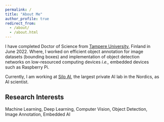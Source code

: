 ```yaml
---
permalink: /
title: "About Me"
author_profile: true
redirect_from: 
  - /about/
  - /about.html
---
```

I have completed Doctor of Science from [Tampere University](https://www.tuni.fi/en), Finland in June 2022. Where, I worked on efficient object annotation for image datasets (bounding boxes) and implementation of object detection networks on low-resourced computing devices *i.e.,* embedded devices such as Raspberry Pi.

Currently, I am working at [Silo AI](https://www.silo.ai), the largest private AI lab in the Nordics, as AI scientist. 
<!-- Where we are working on making products with AI for clients from different sectors.  -->

## Research Interests
<!-- ====== -->
Machine Learning, Deep Learning, Computer Vision, Object Detection, Image Annotation, Embedded AI
 
